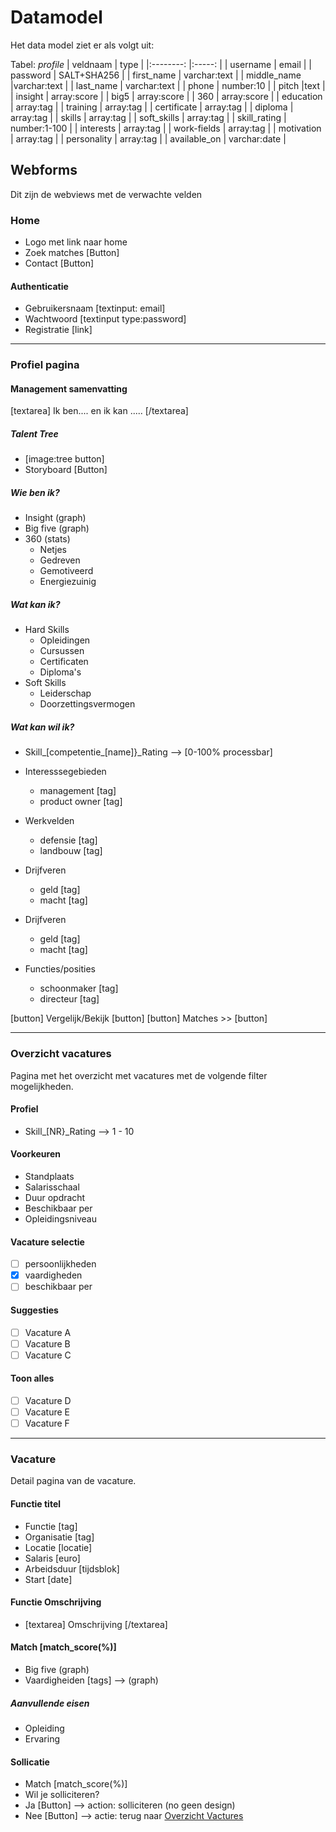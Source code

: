 # Datamodel


Het data model ziet er als volgt uit:

Tabel: *profile*
| veldnaam 	|  type 	|
|:--------:	|:-----:	|
| username 	| email 	|
| password  | SALT+SHA256 |
| first_name | varchar:text |
| middle_name |varchar:text |
| last_name | varchar:text |
| phone | number:10 |
| pitch |text |
| insight | array:score |
| big5 | array:score |
| 360 | array:score |
| education | array:tag |
| training | array:tag |
| certificate | array:tag |
| diploma | array:tag |
| skills | array:tag |
| soft_skills | array:tag |
| skill_rating | number:1-100 |
| interests | array:tag |
| work-fields | array:tag |
| motivation | array:tag |
| personality | array:tag |
| available_on | varchar:date |


## Webforms
Dit zijn de webviews met de verwachte velden



### Home

* Logo met link naar home
* Zoek matches [Button]
* Contact [Button]

#### Authenticatie
* Gebruikersnaam [textinput: email]
* Wachtwoord [textinput type:password]
* Registratie [link]


<hr />

### Profiel pagina

#### Management samenvatting
[textarea] Ik ben.... en ik kan ..... [/textarea]

##### Talent Tree
* [image:tree button]
* Storyboard [Button]


##### Wie ben ik?
* Insight (graph)
* Big five (graph)
* 360 (stats)
  * Netjes
  * Gedreven
  * Gemotiveerd
  * Energiezuinig
  
##### Wat kan ik?
* Hard Skills
  * Opleidingen
  * Cursussen
  * Certificaten
  * Diploma's
* Soft Skills
  * Leiderschap
  * Doorzettingsvermogen
 
##### Wat kan wil ik?

* Skill_[competentie_[name]}_Rating --> [0-100% processbar]

* Interesssegebieden
  * management [tag]
  * product owner [tag]

* Werkvelden
  * defensie [tag]
  * landbouw [tag]

* Drijfveren
  * geld [tag]
  * macht [tag]

* Drijfveren
  * geld [tag]
  * macht [tag]

* Functies/posities
  * schoonmaker [tag]
  * directeur [tag]

[button] Vergelijk/Bekijk [button]    [button] Matches >> [button] 

<hr />

### Overzicht vacatures
Pagina met het overzicht met vacatures met de volgende filter mogelijkheden.

#### Profiel
* Skill_[NR}_Rating --> 1 - 10

#### Voorkeuren
* Standplaats
* Salarisschaal
* Duur opdracht
* Beschikbaar per
* Opleidingsniveau

#### Vacature selectie
- [ ] persoonlijkheden
- [X] vaardigheden
- [ ] beschikbaar per

#### Suggesties
- [ ] Vacature A
- [ ] Vacature B
- [ ] Vacature C

#### Toon alles
- [ ] Vacature D
- [ ] Vacature E
- [ ] Vacature F

<hr />

### Vacature
Detail pagina van de vacature.

#### Functie titel 
* Functie [tag]
* Organisatie [tag]
* Locatie [locatie]
* Salaris [euro]
* Arbeidsduur [tijdsblok]
* Start [date]

#### Functie Omschrijving
* [textarea] Omschrijving [/textarea]

#### Match [match_score(%)] 
* Big five (graph)
* Vaardigheiden [tags] -->  (graph)

##### Aanvullende eisen
* Opleiding
* Ervaring

#### Sollicatie 
* Match [match_score(%)] 
* Wil je solliciteren?
* Ja  [Button] --> action: solliciteren  (no geen design)
* Nee [Button] --> actie: terug naar [Overzicht Vactures](https://pages.rijksgithub.nl/SSC-ICT-Innovatie/RCD-Hackathon/Datamodel#overzicht-vacatures)
